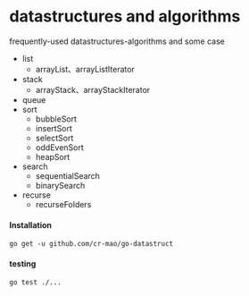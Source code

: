 # datastructures and algorithms
frequently-used datastructures-algorithms and some case 
 
  - list
    - arrayList、arrayListIterator
  - stack
    - arrayStack、arrayStackIterator
  - queue
  - sort 
    - bubbleSort
    - insertSort
    - selectSort
    - oddEvenSort
    - heapSort
  - search
    - sequentialSearch
    - binarySearch
  - recurse
    - recurseFolders
    
#### Installation  

```shell
go get -u github.com/cr-mao/go-datastruct
```
  
 #### testing 
   ```shell
go test ./...
```